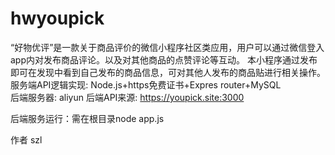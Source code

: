 # hwyoupick

“好物优评”是一款关于商品评价的微信小程序社区类应用，用户可以通过微信登入app内对发布商品评论。以及对其他商品的点赞评论等互动。
本小程序通过发布即可在发现中看到自己发布的商品信息，可对其他人发布的商品贴进行相关操作。
服务端API逻辑实现: 
Node.js+https免费证书+Expres router+MySQL   
后端服务器:
aliyun
后端API来源:
https://youpick.site:3000

后端服务运行：需在根目录node app.js

作者 szl 
